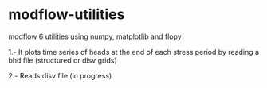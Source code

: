 # modflow-utilities
modflow 6 utilities using numpy, matplotlib and flopy

1.- It plots time series of heads at the end of each stress period by reading a bhd file (structured or disv grids) 

2.- Reads disv file (in progress)

